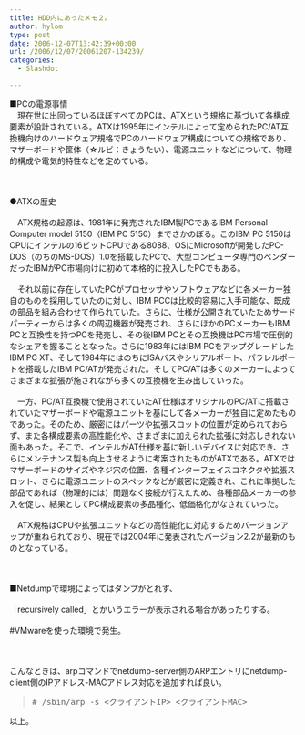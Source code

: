 ```yaml
---
title: HDD内にあったメモ２。
author: hylom
type: post
date: 2006-12-07T13:42:39+00:00
url: /2006/12/07/20061207-134239/
categories:
  - Slashdot

---
```

■PCの電源事情   
　現在世に出回っているほぼすべてのPCは、ATXという規格に基づいて各構成要素が設計されている。ATXは1995年にインテルによって定められたPC/AT互換機向けのハードウェア規格でPCのハードウェア構成についての規格であり、マザーボードや筐体（☆ルビ：きょうたい）、電源ユニットなどについて、物理的構成や電気的特性などを定めている。</br>  
</br>   
●ATXの歴史</br>   
　ATX規格の起源は、1981年に発売されたIBM製PCであるIBM Personal Computer model 5150（IBM PC 5150）までさかのぼる。このIBM PC 5150はCPUにインテルの16ビットCPUである8088、OSにMicrosoftが開発したPC-DOS（のちのMS-DOS）1.0を搭載したPCで、大型コンピュータ専門のベンダーだったIBMがPC市場向けに初めて本格的に投入したPCでもある。</br>   
　それ以前に存在していたPCがプロセッサやソフトウェアなどに各メーカー独自のものを採用していたのに対し、IBM PCCは比較的容易に入手可能な、既成の部品を組み合わせて作られていた。さらに、仕様が公開されていたためサードパーティーからは多くの周辺機器が発売され、さらにほかのPCメーカーもIBM PCと互換性を持つPCを発売し、その後IBM PCとその互換機はPC市場で圧倒的なシェアを握ることとなった。さらに1983年にはIBM PCをアップグレードしたIBM PC XT、そして1984年にはのちにISAバスやシリアルポート、パラレルポートを搭載したIBM PC/ATが発売された。そしてPC/ATは多くのメーカーによってさまざまな拡張が施されながら多くの互換機を生み出していった。</br>   
　一方、PC/AT互換機で使用されていたAT仕様はオリジナルのPC/ATに搭載されていたマザーボードや電源ユニットを基にして各メーカーが独自に定めたものであった。そのため、厳密にはパーツや拡張スロットの位置が定められておらず、また各構成要素の高性能化や、さまざまに加えられた拡張に対応しきれない面もあった。そこで、インテルがAT仕様を基に新しいデバイスに対応でき、さらにメンテナンス製も向上させるように考案されたものがATXである。ATXではマザーボードのサイズやネジ穴の位置、各種インターフェイスコネクタや拡張スロット、さらに電源ユニットのスペックなどが厳密に定義され、これに準拠した部品であれば（物理的には）問題なく接続が行えたため、各種部品メーカーの参入を促し、結果としてPC構成要素の多品種化、低価格化がなされていった。</br>   
　ATX規格はCPUや拡張ユニットなどの高性能化に対応するためバージョンアップが重ねられており、現在では2004年に発表されたバージョン2.2が最新のものとなっている。</br>  
</br>   
■Netdumpで環境によってはダンプがとれず、</br>   
「recursively called」とかいうエラーが表示される場合があったりする。</br>   
#VMwareを使った環境で発生。</br>  
</br>   
こんなときは、arpコマンドでnetdump-server側のARPエントリにnetdump-client側のIPアドレス-MACアドレス対応を追加すれば良い。 

> <div>
>   <tt> # /sbin/arp -s <クライアントIP> <クライアントMAC> </tt>
> </div>

以上。</br>